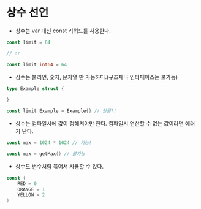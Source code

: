 # 상수 선언
- 상수는 var 대신 const 키워드를 사용한다. 
```go
const limit = 64

// or

const limit int64 = 64
```

- 상수는 불리언, 숫자, 문자열 만 가능하다.(구조체나 인터페이스는 불가능)
```go
type Example struct {
	
}

const limit Example = Example{} // 안됨!!
```

- 상수는 컴파일시에 값이 정해져야만 한다. 컴파일시 연산할 수 없는 값이라면 에러가 난다.
```go
const max = 1024 * 1024 // 가능!

const max = getMax() // 불가능
```

- 상수도 변수처럼 묶어서 사용할 수 있다.
```go
const (
	RED = 0
	ORANGE = 1
	YELLOW = 2
)
```